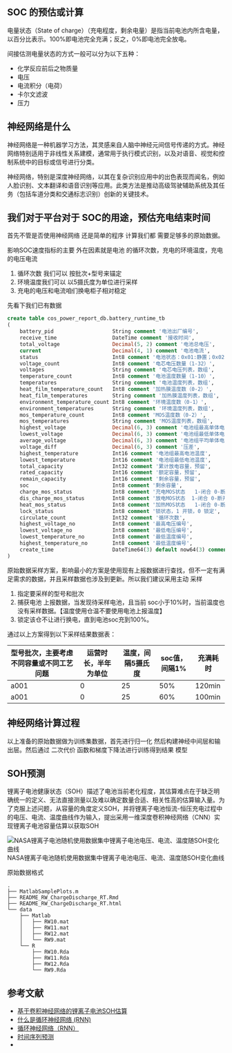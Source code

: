 ## SOC 的预估或计算
电量状态（State of charge）（充电程度，剩余电量）是指当前电池内所含电量，以百分比表示。100%即电池完全充满；反之，0%即电池完全放电。

间接估测电量状态的方式一般可以分为以下五种：
* 化学反应前后之物质量
* 电压
* 电流积分（电荷）
* 卡尔文滤波
* 压力

## 神经网络是什么
神经网络是一种机器学习方法，其灵感来自人脑中神经元间信号传递的方式。神经网络特别适用于非线性关系建模，通常用于执行模式识别，以及对语音、视觉和控制系统中的目标或信号进行分类。

神经网络，特别是深度神经网络，以其在复杂识别应用中的出色表现而闻名，例如人脸识别、文本翻译和语音识别等应用。此类方法是推动高级驾驶辅助系统及其任务（包括车道分类和交通标志识别）创新的关键技术。

## 我们对于平台对于 SOC的用途，预估充电结束时间

首先不管是否使用神经网络 还是简单的程序 计算我们都 需要足够多的原始数据。

影响SOC速度指标的主要 外在因素就是电池 的循环次数，充电的环境温度，充电 的电压电流

1. 循环次数 我们可以 按批次+型号来锚定
2. 环境温度我们可以 以5摄氏度为单位进行采样
3. 充电的电压和电流咱们换电柜子相对稳定

先看下我们已有数据

~~~ sql
create table cos_power_report_db.battery_runtime_tb
(
    battery_pid                   String comment '电池出厂编号',
    receive_time                  DateTime comment '接收时间',
    total_voltage                 Decimal(5, 2) comment '电池总电压',
    current                       Decimal(4, 1) comment '电池电流',
    status                        Int8 comment '电池状态：0x01:静置；0x02:放电；0x03:充电；0x04加热并充电；0x05：只加热未充电',
    voltage_count                 Int8 comment '电芯电压数量（1-32）',
    voltages                      String comment '电芯电压列表，数组',
    temperature_count             Int8 comment '电池温度数量（1-10）',
    temperatures                  String comment '电池温度列表，数组',
    heat_film_temperature_count   Int8 comment '加热膜温度数（0-2）',
    heat_film_temperatures        String comment '加热膜温度列表，数组',
    environment_temperature_count Int8 comment '环境温度数（0-1）',
    environment_temperatures      String comment '环境温度列表，数组',
    mos_temperature_count         Int8 comment 'MOS温度数（0-2）',
    mos_temperatures              String comment 'MOS温度列表，数组',
    highest_voltage               Decimal(6, 3) comment '电池组最高单体电压',
    lowest_voltage                Decimal(6, 3) comment '电池组最低单体电压',
    average_voltage               Decimal(6, 3) comment '电池组平均单体电压',
    voltage_diff                  Decimal(6, 3) comment '压差',
    highest_temperature           Int16 comment '电池组最高电池温度',
    lowest_temperature            Int16 comment '电池组最低电池温度',
    total_capacity                Int32 comment '累计放电容量，预留',
    rated_capacity                Int16 comment '额定容量，预留',
    remain_capacity               Int16 comment '剩余容量，预留',
    soc                           Int8 comment '剩余容量',
    charge_mos_status             Int8 comment '充电MOS状态   1-闭合 0-断开 ',
    dis_charge_mos_status         Int8 comment '放电MOS状态  1-闭合 0-断开 ',
    heat_mos_status               Int8 comment '加热MOS状态   1-闭合 0-断开',
    lock_status                   Int8 comment '锁状态，1 开锁，0 锁定',
    circulate_count               Int32 comment '循环次数',
    highest_voltage_no            Int8 comment '最高电压编号',
    lowest_voltage_no             Int8 comment '最低电压编号',
    lowest_temperature_no         Int8 comment '最低温度编号',
    highest_temperature_no        Int8 comment '最低温度编号',
    create_time                   DateTime64(3) default now64(3) comment '创建时间'
)
~~~

原始数据采样方案，影响最小的方案是使用现有上报数据进行查找，但不一定有满足需求的数据，并且采样数据也涉及到更新。所以我们建议采用主动 采样
1. 指定要采样的型号和批次
2. 捕获电池 上报数据，当发现待采样电池，且当前 soc小于10%时，当前温度也没有采样数据。【温度使用仓温不要使用电池上报温度】
3. 锁定该仓不让进行换电，直到电池soc充到100%。

通过以上方案得到以下采样结果数据表：

| 型号批次，主要考虑不同容量或不同工艺问题 | 运营时长，半年为单位 | 温度，间隔5摄氏度 | soc值，间隔1% | 充满耗时 |
| ---------------------------------------- | -------------------- | ----------------- | ------------- | -------- |
| a001                                     | 0                    | 25                | 50%           | 120min   |
| a001                                     | 0                    | 25                | 60%           | 100min   |


## 神经网络计算过程

以上准备的原始数据做为训练集数据，首先进行归一化
然后构建神经中间层和输出层。然后通过 二次代价 函数和梯度下降法进行训练得到结果 模型

## SOH预测

锂离子电池健康状态（SOH）描述了电池当前老化程度，其估算难点在于缺乏明确统一的定义、无法直接测量以及难以确定数量合适、相关性高的估算输入量。为了克服上述问题，从容量的角度定义SOH，并将锂离子电池恒流-恒压充电过程中的电压、电流、温度曲线作为输入，提出采用一维深度卷积神经网络（CNN）实现锂离子电池容量估算以获取SOH

![NASA锂离子电池随机使用数据集中锂离子电池电压、电流、温度随SOH变化曲线](https://dgjsxb.ces-transaction.com/fileup/HTML/images/9d01a8e7540287b2750b164660398349.png)
NASA锂离子电池随机使用数据集中锂离子电池电压、电流、温度随SOH变化曲线


原始数据格式

~~~ shell
.
├── MatlabSamplePlots.m
├── README_RW_ChargeDischarge_RT.Rmd
├── README_RW_ChargeDischarge_RT.html
└── data
    ├── Matlab
    │   ├── RW10.mat
    │   ├── RW11.mat
    │   ├── RW12.mat
    │   └── RW9.mat
    └── R
        ├── RW10.Rda
        ├── RW11.Rda
        ├── RW12.Rda
        └── RW9.Rda
~~~

## 参考文献

* [基于卷积神经网络的锂离子电池SOH估算
](https://dgjsxb.ces-transaction.com/fileup/HTML/2020-19-4106.htm)
* [什么是循环神经网络 (RNN)](https://ww2.mathworks.cn/discovery/rnn.html)
* [循环神经网络（RNN）](https://www.tensorflow.org/tutorials/text/text_generation?hl=zh-cn)
* [时间序列预测](https://www.tensorflow.org/tutorials/structured_data/time_series?hl=zh_cn)
* []()